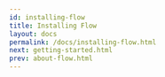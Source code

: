 ```yaml
---
id: installing-flow
title: Installing Flow
layout: docs
permalink: /docs/installing-flow.html
next: getting-started.html
prev: about-flow.html
---
```

